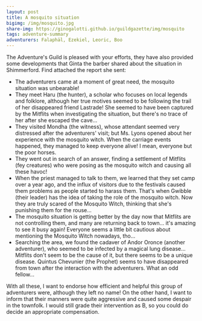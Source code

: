 ```yaml
---
layout: post
title: A mosquito situation
bigimg: /img/mosquito.jpg
share-img: https://ginogalotti.github.io/guildgazette/img/mosquito
tags: adventure-summary
adventurers: Falaphäl, Ezekiel, Leoric, Boo
---
```


The Adventure's Guild is pleased with your efforts, they have also provided some developments that Ginta the barber shared about the situation in Shimmerford. Find attached the report she sent:

* The adventurers came at a moment of great need, the mosquito situation was unbearable!
* They meet Haru (the hunter), a scholar who focuses on local legends and folklore, although her true motives seemed to be following the trail of her disappeared friend Lastrade! She seemed to have been captured by the Mitflits when investigating the situation, but there's no trace of her after she escaped the cave...
* They visited Mondha (the witness), whose attendant seemed very distressed after the adventurers' visit; but Ms. Lyons opened about her experience with the mosquito witch.
When the carriage events happened, they managed to keep everyone alive! I mean, everyone but the poor horses.
* They went out in search of an answer, finding a settlement of Mitflits (fey creatures) who were posing as the mosquito witch and causing all these havoc! 
* When the priest managed to talk to them, we learned that they set camp over a year ago, and the influx of visitors due to the festivals caused them problems as people started to harass them. That's when Gwibble (their leader) has the idea of taking the role of the mosquito witch. Now they are truly scared of the Mosquito Witch, thinking that she's punishing them for the rouse...
* The mosquito situation is getting better by the day now that Mitflits are not controlling them, and many are returning back to town... it's amazing to see it busy again! Everyone seems a little bit cautious about mentioning the Mosquito Witch nowadays, tho...
* Searching the area, we found the cadaver of Andor Oronce (another adventurer), who seemed to be infected by a magical lung disease... Mitflits don't seem to be the cause of it, but there seems to be a unique disease.
Quintus Chevunier (the Prophet) seems to have disappeared from town after the interaction with the adventurers. What an odd fellow...


With all these, I want to endorse how efficient and helpful this group of adventurers were, although they left no name! On the other hand, I want to inform that their manners were quite aggressive and caused some despair in the townfolk. I would still grade their intervention as B, so you could do decide an appropriate compensation.
